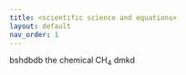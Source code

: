 ```yaml
---
title: <scientific science and equations>
layout: default
nav_order: 1
---
```


bshdbdb the chemical CH<sub>4</sub> dmkd 

